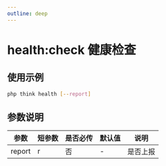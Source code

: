 ```yaml
---
outline: deep
---
```


# health:check 健康检查

## 使用示例

```bash
php think health [--report]
```

## 参数说明

| 参数   | 短参数 | 是否必传 | 默认值 | 说明             |
| ------ | ------ | -------- | ------ | ---------------- |
| report | r      | 否       | -      | 是否上报         |

